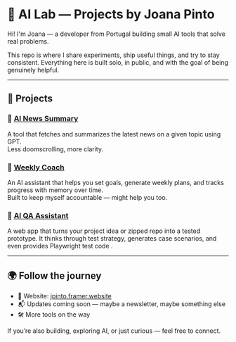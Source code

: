# 🧪 AI Lab — Projects by Joana Pinto

Hi! I'm Joana — a developer from Portugal building small AI tools that solve real problems.

This repo is where I share experiments, ship useful things, and try to stay consistent. Everything here is built solo, in public, and with the goal of being genuinely helpful.

---

## 🚀 Projects

### 📰 [AI News Summary](https://github.com/joanapinto/ai-lab/tree/main/news-summary)
A tool that fetches and summarizes the latest news on a given topic using GPT.  
Less doomscrolling, more clarity.

### 🧠 [Weekly Coach](https://github.com/joanapinto/ai-lab/tree/main/weekly-coach)
An AI assistant that helps you set goals, generate weekly plans, and tracks progress with memory over time.  
Built to keep myself accountable — might help you too.

### 🧪 [AI QA Assistant](https://github.com/joanapinto/ai-lab/tree/main/qa-assistant)
A web app that turns your project idea or zipped repo into a tested prototype.
It thinks through test strategy, generates case scenarios, and even provides Playwright test code .

---

## 🌍 Follow the journey

- 🧷 Website: [jpinto.framer.website](https://jpinto.framer.website)  
- 📬 Updates coming soon — maybe a newsletter, maybe something else  
- 🛠️ More tools on the way

If you’re also building, exploring AI, or just curious — feel free to connect.

